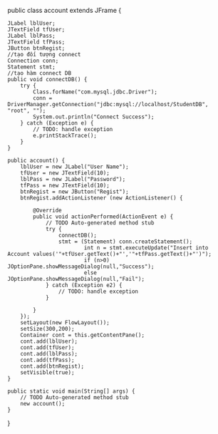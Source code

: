 public class account extends JFrame {
	
	JLabel lblUser;
	JTextField tfUser;
	JLabel lblPass;
	JTextField tfPass;
	JButton btnRegist;
	//tạo đối tượng connect
	Connection conn;
	Statement stmt;
	//tạo hàm connect DB
	public void connectDB() {
		try {
			Class.forName("com.mysql.jdbc.Driver");
			conn = DriverManager.getConnection("jdbc:mysql://localhost/StudentDB", "root", "");
			System.out.println("Connect Success");		
		} catch (Exception e) {
			// TODO: handle exception
			e.printStackTrace();
		}
	}

	public account() {
		lblUser = new JLabel("User Name");
		tfUser = new JTextField(10);
		lblPass = new JLabel("Password");
		tfPass = new JTextField(10);
		btnRegist = new JButton("Regist");
		btnRegist.addActionListener (new ActionListener() {
			
			@Override
			public void actionPerformed(ActionEvent e) {
				// TODO Auto-generated method stub
				try {
					connectDB();
					stmt = (Statement) conn.createStatement();
							int n = stmt.executeUpdate("Insert into Account values('"+tfUser.getText()+"','"+tfPass.getText()+"')");
							if (n>0) JOptionPane.showMessageDialog(null,"Success");
							else JOptionPane.showMessageDialog(null,"Fail");
				} catch (Exception e2) {
					// TODO: handle exception
				}
				
			}
		});
		setLayout(new FlowLayout());
		setSize(300,200);
		Container cont = this.getContentPane();
		cont.add(lblUser);
		cont.add(tfUser);
		cont.add(lblPass);
		cont.add(tfPass);
		cont.add(btnRegist);
		setVisible(true);
	}

	public static void main(String[] args) {
		// TODO Auto-generated method stub
		new account();
	}

}
